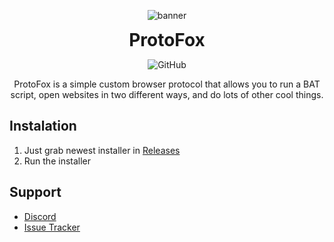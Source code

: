 
<div align="center">

![banner](https://cdn.nat.gg/img/protofox.png)

<h1 style="margin: 0;font-weight: 700;font-family:-apple-system,BlinkMacSystemFont,Segoe UI,Helvetica,Arial,sans-serif,Apple Color Emoji,Segoe UI Emoji">ProtoFox</h1>

![GitHub](https://img.shields.io/github/license/NATroutter/ProtoFox?style=for-the-badge)

ProtoFox is a simple custom browser protocol that allows you to run a BAT script, open websites in two different ways, and do lots of other cool things.

</div>

## Instalation
1. Just grab newest installer in [Releases](https://github.com/NATroutter/ProtoFox/releases)    
2. Run the installer

## Support
- [Discord](https://discord.nat.gg/)
- [Issue Tracker](https://github.com/NATroutter/ProtoFox/issues)
